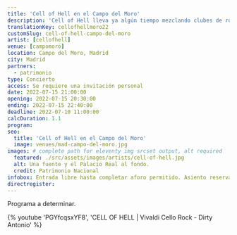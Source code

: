 ```yaml
---
title: 'Cell of Hell en el Campo del Moro'
description: 'Cell of Hell lleva ya algún tiempo mezclando clubes de rock duro y festivales de música clásica en Suiza y Alemania. Ahora les damos la bienvenida a Madrid.'
translationKey: cellofhellmoro22
customSlug: cell-of-hell-campo-del-moro
artist: [cellofhell]
venue: [campomoro]
location: Campo del Moro, Madrid
city: Madrid
partners:
  - patrimonio
type: Concierto
access: Se requiere una invitación personal
date: 2022-07-15 21:00:00
opening: 2022-07-15 20:30:00
ending: 2022-07-15 22:40:00
deadline: 2022-07-10 11:00:00
calcDuration: 1.1
program:
seo:
  title: 'Cell of Hell en el Campo del Moro'
  image: venues/mad-campo-del-moro.jpg
images: # complete path for eleventy img srcset output, alt required
  featured: ./src/assets/images/artists/cell-of-hell.jpg
  alt: Una fuente y el Palacio Real al fondo.
  credit: Patrimonio Nacional
infobox: Entrada libre hasta completar aforo permitido. Asiento reservado solo con invitación personal de la Fundación Goethe.
directregister:
---
```


Programa a determinar.

{% youtube 'PGYfcqsxYF8', 'CELL OF HELL | Vivaldi Cello Rock - Dirty Antonio' %}
